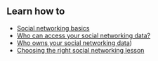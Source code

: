 ## Learn how to

- [Social networking basics](topics/practice-4-safe-social-networks/0-getting-started/3-1-learn.md)
- [Who can access your social networking data?](topics/practice-4-safe-social-networks/0-getting-started/3-2-learn.md)
- [Who owns your social networking data](topics/practice-4-safe-social-networks/0-getting-started/3-3-learn.md))
- [Choosing the right social networking lesson](topics/practice-4-safe-social-networks/0-getting-started/3-4-learn.md)


